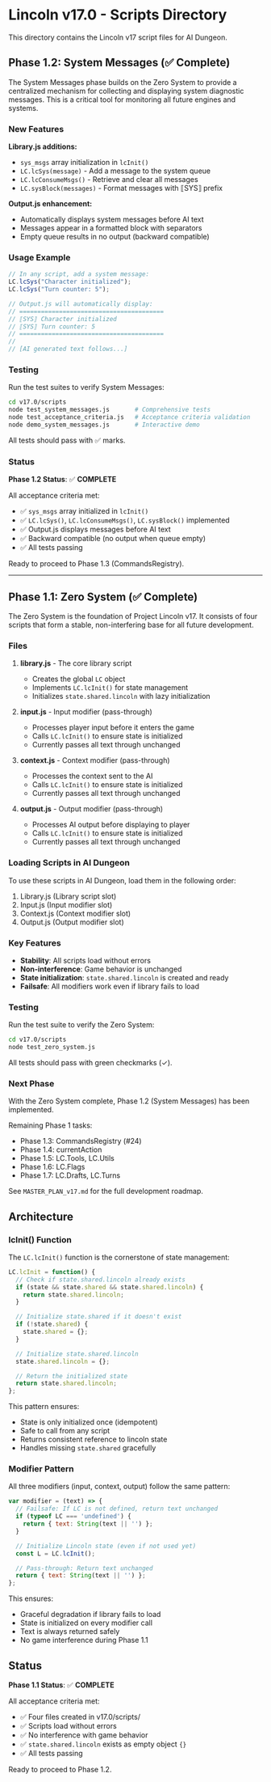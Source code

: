 # Lincoln v17.0 - Scripts Directory

This directory contains the Lincoln v17 script files for AI Dungeon.

## Phase 1.2: System Messages (✅ Complete)

The System Messages phase builds on the Zero System to provide a centralized mechanism for collecting and displaying system diagnostic messages. This is a critical tool for monitoring all future engines and systems.

### New Features

**Library.js additions:**
- `sys_msgs` array initialization in `lcInit()`
- `LC.lcSys(message)` - Add a message to the system queue
- `LC.lcConsumeMsgs()` - Retrieve and clear all messages
- `LC.sysBlock(messages)` - Format messages with ⟦SYS⟧ prefix

**Output.js enhancement:**
- Automatically displays system messages before AI text
- Messages appear in a formatted block with separators
- Empty queue results in no output (backward compatible)

### Usage Example

```javascript
// In any script, add a system message:
LC.lcSys("Character initialized");
LC.lcSys("Turn counter: 5");

// Output.js will automatically display:
// ========================================
// ⟦SYS⟧ Character initialized
// ⟦SYS⟧ Turn counter: 5
// ========================================
// 
// [AI generated text follows...]
```

### Testing

Run the test suites to verify System Messages:

```bash
cd v17.0/scripts
node test_system_messages.js       # Comprehensive tests
node test_acceptance_criteria.js   # Acceptance criteria validation
node demo_system_messages.js       # Interactive demo
```

All tests should pass with ✅ marks.

### Status

**Phase 1.2 Status**: ✅ **COMPLETE**

All acceptance criteria met:
- ✅ `sys_msgs` array initialized in `lcInit()`
- ✅ `LC.lcSys()`, `LC.lcConsumeMsgs()`, `LC.sysBlock()` implemented
- ✅ Output.js displays messages before AI text
- ✅ Backward compatible (no output when queue empty)
- ✅ All tests passing

Ready to proceed to Phase 1.3 (CommandsRegistry).

---

## Phase 1.1: Zero System (✅ Complete)

The Zero System is the foundation of Project Lincoln v17. It consists of four scripts that form a stable, non-interfering base for all future development.

### Files

1. **library.js** - The core library script
   - Creates the global `LC` object
   - Implements `LC.lcInit()` for state management
   - Initializes `state.shared.lincoln` with lazy initialization

2. **input.js** - Input modifier (pass-through)
   - Processes player input before it enters the game
   - Calls `LC.lcInit()` to ensure state is initialized
   - Currently passes all text through unchanged

3. **context.js** - Context modifier (pass-through)
   - Processes the context sent to the AI
   - Calls `LC.lcInit()` to ensure state is initialized
   - Currently passes all text through unchanged

4. **output.js** - Output modifier (pass-through)
   - Processes AI output before displaying to player
   - Calls `LC.lcInit()` to ensure state is initialized
   - Currently passes all text through unchanged

### Loading Scripts in AI Dungeon

To use these scripts in AI Dungeon, load them in the following order:

1. Library.js (Library script slot)
2. Input.js (Input modifier slot)
3. Context.js (Context modifier slot)
4. Output.js (Output modifier slot)

### Key Features

- **Stability**: All scripts load without errors
- **Non-interference**: Game behavior is unchanged
- **State initialization**: `state.shared.lincoln` is created and ready
- **Failsafe**: All modifiers work even if library fails to load

### Testing

Run the test suite to verify the Zero System:

```bash
cd v17.0/scripts
node test_zero_system.js
```

All tests should pass with green checkmarks (✓).

### Next Phase

With the Zero System complete, Phase 1.2 (System Messages) has been implemented.

Remaining Phase 1 tasks:
- Phase 1.3: CommandsRegistry (#24)
- Phase 1.4: currentAction
- Phase 1.5: LC.Tools, LC.Utils
- Phase 1.6: LC.Flags
- Phase 1.7: LC.Drafts, LC.Turns

See `MASTER_PLAN_v17.md` for the full development roadmap.

## Architecture

### lcInit() Function

The `LC.lcInit()` function is the cornerstone of state management:

```javascript
LC.lcInit = function() {
  // Check if state.shared.lincoln already exists
  if (state && state.shared && state.shared.lincoln) {
    return state.shared.lincoln;
  }

  // Initialize state.shared if it doesn't exist
  if (!state.shared) {
    state.shared = {};
  }

  // Initialize state.shared.lincoln
  state.shared.lincoln = {};

  // Return the initialized state
  return state.shared.lincoln;
};
```

This pattern ensures:
- State is only initialized once (idempotent)
- Safe to call from any script
- Returns consistent reference to lincoln state
- Handles missing `state.shared` gracefully

### Modifier Pattern

All three modifiers (input, context, output) follow the same pattern:

```javascript
var modifier = (text) => {
  // Failsafe: If LC is not defined, return text unchanged
  if (typeof LC === 'undefined') {
    return { text: String(text || '') };
  }

  // Initialize Lincoln state (even if not used yet)
  const L = LC.lcInit();

  // Pass-through: Return text unchanged
  return { text: String(text || '') };
};
```

This ensures:
- Graceful degradation if library fails to load
- State is initialized on every modifier call
- Text is always returned safely
- No game interference during Phase 1.1

## Status

**Phase 1.1 Status**: ✅ **COMPLETE**

All acceptance criteria met:
- ✅ Four files created in v17.0/scripts/
- ✅ Scripts load without errors
- ✅ No interference with game behavior
- ✅ `state.shared.lincoln` exists as empty object `{}`
- ✅ All tests passing

Ready to proceed to Phase 1.2.
